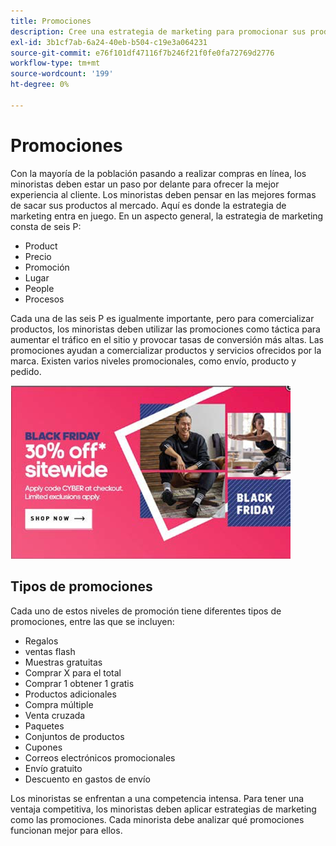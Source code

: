 ```yaml
---
title: Promociones
description: Cree una estrategia de marketing para promocionar sus productos a sus clientes.
exl-id: 3b1cf7ab-6a24-40eb-b504-c19e3a064231
source-git-commit: e76f101df47116f7b246f21f0fe0fa72769d2776
workflow-type: tm+mt
source-wordcount: '199'
ht-degree: 0%

---
```


# Promociones

Con la mayoría de la población pasando a realizar compras en línea, los minoristas deben estar un paso por delante para ofrecer la mejor experiencia al cliente. Los minoristas deben pensar en las mejores formas de sacar sus productos al mercado. Aquí es donde la estrategia de marketing entra en juego. En un aspecto general, la estrategia de marketing consta de seis P:

- Product
- Precio
- Promoción
- Lugar
- People
- Procesos

Cada una de las seis P es igualmente importante, pero para comercializar productos, los minoristas deben utilizar las promociones como táctica para aumentar el tráfico en el sitio y provocar tasas de conversión más altas. Las promociones ayudan a comercializar productos y servicios ofrecidos por la marca. Existen varios niveles promocionales, como envío, producto y pedido.

![ejemplo de anuncio promocional](../../assets/playbooks/promotion-example.png)

## Tipos de promociones

Cada uno de estos niveles de promoción tiene diferentes tipos de promociones, entre las que se incluyen:

- Regalos
- ventas flash
- Muestras gratuitas
- Comprar X para el total
- Comprar 1 obtener 1 gratis
- Productos adicionales
- Compra múltiple
- Venta cruzada
- Paquetes
- Conjuntos de productos
- Cupones
- Correos electrónicos promocionales
- Envío gratuito
- Descuento en gastos de envío

Los minoristas se enfrentan a una competencia intensa. Para tener una ventaja competitiva, los minoristas deben aplicar estrategias de marketing como las promociones. Cada minorista debe analizar qué promociones funcionan mejor para ellos.
